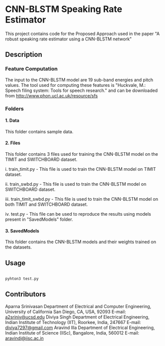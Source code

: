 # CNN-BLSTM Speaking Rate Estimator

This project contains code for the Proposed Approach used in the paper "A robust speaking rate estimator using a CNN-BLSTM network"

## Description



### Feature Computation

The input to the CNN-BLSTM model are 19 sub-band energies and pitch values. The tool used for computing these features is "Huckvale, M.: Speech filing system: Tools for speech research." and can be downloaded from http://www.phon.ucl.ac.uk/resource/sfs

### Folders 

#### 1. Data
This folder contains sample data.

#### 2. Files
This folder contains 3 files used for training the CNN-BLSTM model on the TIMIT and SWITCHBOARD dataset.
  
i.	train_timit.py  - This file is used to train the CNN-BLSTM model on TIMIT dataset.

ii.	train_swbd.py  - This file is used to train the CNN-BLSTM model on SWITCHBOARD dataset.

iii.	train_timit_swbd.py - This file is used to train the CNN-BLSTM model on both TIMIT and SWITCHBOARD dataset.

iv. test.py - This file can be used to reproduce the  results using models present in "SavedModels" folder.

#### 3. SavedModels 
This folder contains the CNN-BLSTM models and their weights trained on the datasets.



## Usage

```python

pyhton3 test.py

```

## Contributors
Aparna Srinivasan
Department of Electrical and Computer Engineering, University of California San Diego, CA, USA, 92093
E-mail: a2sriniv@ucsd.edu
Diviya Singh
Department of Electrical Engineering, Indian Institute of Technology (IIT), Roorkee, India, 247667
E-mail: diviya7297@gmail.com
Aravind Illa
Department of Electrical Engineering, Indian Institute of Science (IISc), Bangalore, India, 560012
E-mail: aravindi@iisc.ac.in
